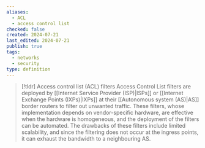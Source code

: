 ```yaml
---
aliases:
  - ACL
  - access control list
checked: false
created: 2024-07-21
last_edited: 2024-07-21
publish: true
tags:
  - networks
  - security
type: definition
---
```

>[!tldr] Access control list (ACL) filters
>Access Control List filters are deployed by [[Internet Service Provider (ISP)|ISPs]] or [[Internet Exchange Points (IXPs)|IXPs]] at their [[Autonomous system (AS)|AS]] border routers to filter out unwanted traffic. These filters, whose implementation depends on vendor-specific hardware, are effective when the hardware is homogeneous, and the deployment of the filters can be automated. The drawbacks of these filters include limited scalability, and since the filtering does not occur at the ingress points, it can exhaust the bandwidth to a neighbouring AS.

